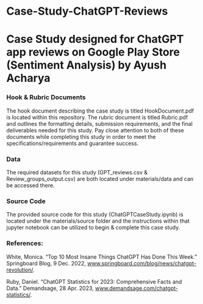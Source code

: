 # Case-Study-ChatGPT-Reviews
# Case Study designed for ChatGPT app reviews on Google Play Store (Sentiment Analysis) by Ayush Acharya

### Hook & Rubric Documents 

The hook document describing the case study is titled HookDocument.pdf is located within this repository. The rubric document is titled Rubric.pdf and outlines the formatting details, submission requirements, and the final deliverables needed for this study. Pay close attention to both of these documents while completing this study in order to meet the specifications/requirements and guarantee success. 

### Data 

The required datasets for this study (GPT_reviews.csv & Review_groups_output.csv) are both located under materials/data and can be accessed there. 

### Source Code

The provided source code for this study (ChatGPTCaseStudy.ipynb) is located under the materials/source folder and the instructions within that jupyter notebook can be utilized to begin & complete this case study. 

### References:

White, Monica. “Top 10 Most Insane Things ChatGPT Has Done This Week.” Springboard Blog, 9 Dec. 2022, www.springboard.com/blog/news/chatgpt-revolution/.

‌Ruby, Daniel. “ChatGPT Statistics for 2023: Comprehensive Facts and Data.” Demandsage, 28 Apr. 2023, www.demandsage.com/chatgpt-statistics/.

‌
